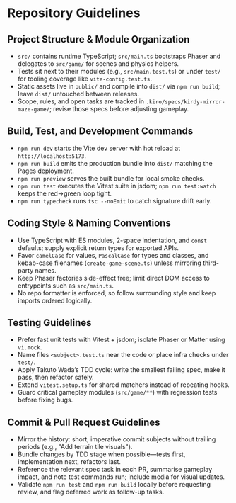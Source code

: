 # Repository Guidelines

## Project Structure & Module Organization
- `src/` contains runtime TypeScript; `src/main.ts` bootstraps Phaser and delegates to `src/game/` for scenes and physics helpers.
- Tests sit next to their modules (e.g., `src/main.test.ts`) or under `test/` for tooling coverage like `vite-config.test.ts`.
- Static assets live in `public/` and compile into `dist/` via `npm run build`; leave `dist/` untouched between releases.
- Scope, rules, and open tasks are tracked in `.kiro/specs/kirdy-mirror-maze-game/`; revise those specs before adjusting gameplay.

## Build, Test, and Development Commands
- `npm run dev` starts the Vite dev server with hot reload at `http://localhost:5173`.
- `npm run build` emits the production bundle into `dist/` matching the Pages deployment.
- `npm run preview` serves the built bundle for local smoke checks.
- `npm run test` executes the Vitest suite in jsdom; `npm run test:watch` keeps the red→green loop tight.
- `npm run typecheck` runs `tsc --noEmit` to catch signature drift early.

## Coding Style & Naming Conventions
- Use TypeScript with ES modules, 2-space indentation, and `const` defaults; supply explicit return types for exported APIs.
- Favor `camelCase` for values, `PascalCase` for types and classes, and kebab-case filenames (`create-game-scene.ts`) unless mirroring third-party names.
- Keep Phaser factories side-effect free; limit direct DOM access to entrypoints such as `src/main.ts`.
- No repo formatter is enforced, so follow surrounding style and keep imports ordered logically.

## Testing Guidelines
- Prefer fast unit tests with Vitest + jsdom; isolate Phaser or Matter using `vi.mock`.
- Name files `<subject>.test.ts` near the code or place infra checks under `test/`.
- Apply Takuto Wada’s TDD cycle: write the smallest failing spec, make it pass, then refactor safely.
- Extend `vitest.setup.ts` for shared matchers instead of repeating hooks.
- Guard critical gameplay modules (`src/game/**`) with regression tests before fixing bugs.

## Commit & Pull Request Guidelines
- Mirror the history: short, imperative commit subjects without trailing periods (e.g., "Add terrain tile visuals").
- Bundle changes by TDD stage when possible—tests first, implementation next, refactors last.
- Reference the relevant spec task in each PR, summarise gameplay impact, and note test commands run; include media for visual updates.
- Validate `npm run test` and `npm run build` locally before requesting review, and flag deferred work as follow-up tasks.
